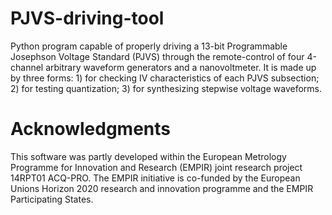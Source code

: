 # PJVS-driving-tool
Python program capable of properly driving a 13-bit Programmable Josephson Voltage Standard (PJVS) through the remote-control of four 4-channel arbitrary waveform generators and a nanovoltmeter. It is made up by three forms: 1) for checking IV characteristics of each PJVS subsection; 2) for testing quantization;  3) for synthesizing stepwise voltage waveforms.


# Acknowledgments
This software was partly developed within the European Metrology Programme for Innovation and Research (EMPIR) joint research project 14RPT01 ACQ-PRO. The EMPIR initiative is co-funded by the European Unions Horizon 2020 research and innovation programme and the EMPIR Participating States.
